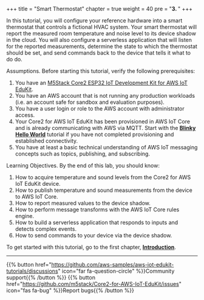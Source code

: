 +++
title = "Smart Thermostat"
chapter = true
weight = 40
pre = "<b>3. </b>"
+++

In this tutorial, you will configure your reference hardware into a smart thermostat that controls a fictional HVAC system. Your smart thermostat will report the measured room temperature and noise level to its device shadow in the cloud. You will also configure a serverless application that will listen for the reported measurements, determine the state to which the thermostat should be set, and send commands back to the device that tells it what to do do. 

Assumptions. Before starting this tutorial, verify the following prerequisites:
1. You have an [M5Stack Core2 ESP32 IoT Development Kit for AWS IoT EduKit](https://www.amazon.com/dp/B08VGRZYJR/).
1. You have an AWS account that is not running any production workloads (i.e. an account safe for sandbox and evaluation purposes).
1. You have a user login or role to the AWS account with administrator access.
1. Your Core2 for AWS IoT EduKit has been provisioned in AWS IoT Core and is already communicating with AWS via MQTT. Start with the [**Blinky Hello World**](/en/blinky-hello-world.html) tutorial if you have not completed provisioning and established connectivity.
1. You have at least a basic technical understanding of AWS IoT messaging concepts such as topics, publishing, and subscribing.

Learning Objectives. By the end of this lab, you should know:
1. How to acquire temperature and sound levels from the Core2 for AWS IoT EduKit device.
1. How to publish temperature and sound measurements from the device to AWS IoT Core.
1. How to report measured values to the device shadow.
1. How to perform message transforms with the AWS IoT Core rules engine.
1. How to build a serverless application that responds to inputs and detects complex events.
1. How to send commands to your device via the device shadow.

To get started with this tutorial, go to the first chapter, [**Introduction**](/en/smart-thermostat/introduction.html).

---
{{% button href="https://github.com/aws-samples/aws-iot-edukit-tutorials/discussions" icon="far fa-question-circle" %}}Community support{{% /button %}} {{% button href="https://github.com/m5stack/Core2-for-AWS-IoT-EduKit/issues" icon="fas fa-bug" %}}Report bugs{{% /button %}}